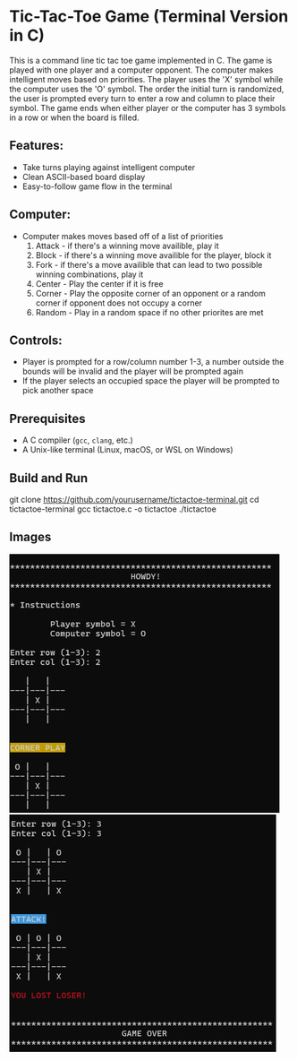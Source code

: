 # Tic-Tac-Toe Game (Terminal Version in C)

This is a command line tic tac toe game implemented in C. The game is played with one player and a computer opponent. The computer makes intelligent moves based on priorities. The player uses the 'X' symbol while the computer uses the 'O' symbol. The order the initial turn is randomized, the user is prompted every turn to enter a row and column to place their symbol. The game ends when either player or the computer has 3 symbols in a row or when the board is filled.   

## Features: 

- Take turns playing against intelligent computer 
- Clean ASCII-based board display
- Easy-to-follow game flow in the terminal

## Computer: 

- Computer makes moves based off of a list of priorities
  1. Attack - if there's a winning move availible, play it
  2. Block - if there's a winning move availible for the player, block it
  3. Fork - if there's a move availible that can lead to two possible winning combinations, play it
  4. Center - Play the center if it is free
  5. Corner - Play the opposite corner of an opponent or a random corner if opponent does not occupy a corner
  6. Random - Play in a random space if no other priorites are met

## Controls:

 - Player is prompted for a row/column number 1-3, a number outside the bounds will be invalid and the player will be prompted again 
 - If the player selects an occupied space the player will be prompted to pick another space 
 
## Prerequisites

- A C compiler (`gcc`, `clang`, etc.)
- A Unix-like terminal (Linux, macOS, or WSL on Windows)

## Build and Run

git clone https://github.com/yourusername/tictactoe-terminal.git
cd tictactoe-terminal
gcc tictactoe.c -o tictactoe
./tictactoe

## Images

![alt text][pic1]
![alt text][pic2]

[pic1]: https://github.com/ericmaclean/Tic-Tac/blob/main/GameTerminalSC.png
[pic2]: https://github.com/ericmaclean/Tic-Tac/blob/main/GameTerminalSC2.png
